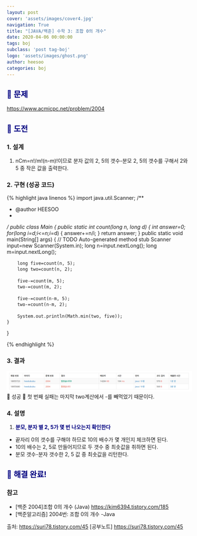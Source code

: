 ```yaml
---
layout: post
cover: 'assets/images/cover4.jpg'
navigation: True
title: "[JAVA/백준] 수학 3: 조합 0의 개수"
date: 2020-04-06 00:00:00
tags: boj
subclass: 'post tag-boj'
logo: 'assets/images/ghost.png'
author: heesoo
categories: boj
---
```

## <span style="color:navy">👀 문제</span>
<https://www.acmicpc.net/problem/2004>

## <span style="color:navy">👊 도전</span>

### 1. 설계
1. nCm=n!/m!(n-m)!이므로 분자 값의 2, 5의 갯수-분모 2, 5의 갯수를 구해서 2와 5 중 작은 값을 출력한다.

### 2. 구현 (성공 코드)
{% highlight java linenos %}
import java.util.Scanner;
/**
 * @author HEESOO
 *
 */
public class Main {
	public static int count(long n, long d) {
		int answer=0;
		for(long i=d;i<=n;i*=d) {
			answer+=n/i;
		}
		return answer;
	}
	public static void main(String[] args) {
		// TODO Auto-generated method stub
		Scanner input=new Scanner(System.in);
		long n=input.nextLong();
		long m=input.nextLong();
		
		long five=count(n, 5);
		long two=count(n, 2);
		
		five-=count(m, 5);
		two-=count(m, 2);
		
		five-=count(n-m, 5);
		two-=count(n-m, 2);
		
		System.out.println(Math.min(two, five));
	}
}

 {% endhighlight %}

### 3. 결과
![실행결과](./assets/images/200406_1.PNG)
🤟 성공 🤟 
첫 번째 실패는 마지막 two계산에서 -를 빼먹었기 때문이다.

### 4. 설명
1. **<span style="color:navy">분모, 분자 별 2, 5가 몇 번 나오는지 확인한다</span>**
- 끝자리 0의 갯수를 구해야 하므로 10의 배수가 몇 개인지 체크하면 된다.
- 10의 배수는 2, 5로 만들어지므로 두 갯수 중 최솟값을 취하면 된다.
- 분모 갯수-분자 갯수한 2, 5 값 중 최솟값을 리턴한다.

## <span style="color:navy">👏 해결 완료!</span>

### 참고
- [백준 2004]조합 0의 개수 (Java) <https://kim6394.tistory.com/185>
- [백준알고리즘] 2004번: 조합 0의 개수 -Java

출처: https://suri78.tistory.com/45 [공부노트] <https://suri78.tistory.com/45>
